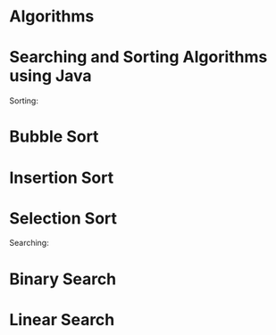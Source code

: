 # Algorithms
# Searching and Sorting Algorithms using Java

Sorting:
# Bubble Sort
# Insertion Sort
# Selection Sort

Searching:
# Binary Search
# Linear Search
